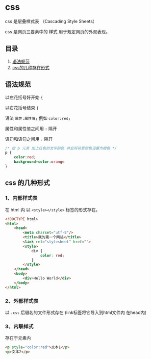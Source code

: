 
# css

css 是层叠样式表 （Cascading Style Sheets）

css 是网页三要素中的 样式 用于规定网页的外观表现。

## 目录

1. [语法规范](#语法规范)
1. [css的几种存在形式](#css-的几种形式)

## 语法规范

以左花括号好开始 `{`

以右花括号结束 `}`

语法 `属性:属性值;` 例如  `color:red;`

属性和属性值之间用 `:` 隔开

语句和语句之间用 `;` 隔开

```css
/* 给 p 元素 加上红色的文字颜色 并且将背景颜色设置为橙色 */
p {
    color:red;
    background-color:orange
}
```

## css 的几种形式

### 1、内部样式表

在 html 内 以 `<style></style>` 标签的形式存在。

```html
<!DOCTYPE html>
<html>
    <head>
        <meta charset="utf-8"/>
        <title>我的第一个网站</title>
        <link rel="stylesheet" href="">
        <style>
            div {
                color: red;
            }
        </style>
    </head>
    <body>
        <div>Hello World</div>
    </body>
</html>
```

### 2、外部样式表

以 `.css` 后缀名的文件形式存在 (link标签将它导入到html文件内 在head内)

### 3、内联样式

存在于元素内

```html
<p style="color:red">文本1</p>
<p>文本2</p>
```
